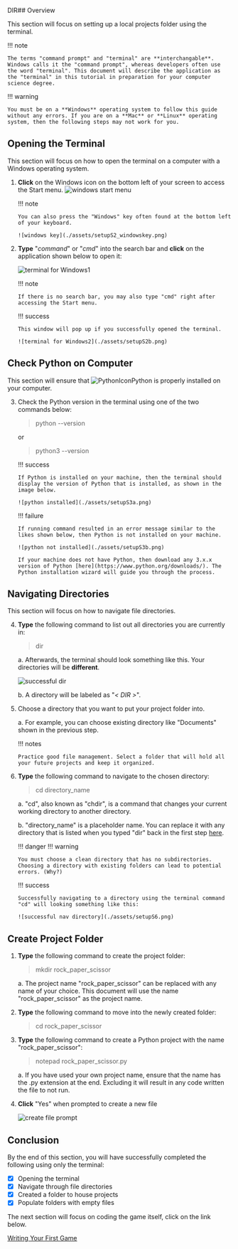 DIR## Overview

This section will focus on setting up a local projects folder using the terminal.

!!! note

    The terms "command prompt" and "terminal" are **interchangable**. Windows calls it the "command prompt", whereas developers often use the word "terminal". This document will describe the application as the "terminal" in this tutorial in preparation for your computer science degree.

!!! warning

    You must be on a **Windows** operating system to follow this guide without any errors. If you are on a **Mac** or **Linux** operating system, then the following steps may not work for you.

## Opening the Terminal

This section will focus on how to open the terminal on a computer with a Windows operating system.

1.  **Click** on the Windows icon on the bottom left of your screen to access the Start menu.
    ![windows start menu](./assets/setupS1.png)

    !!! note

        You can also press the "Windows" key often found at the bottom left of your keyboard.

        ![windows key](./assets/setupS2_windowskey.png)

2.  **Type** "_command_" or "_cmd_" into the search bar and **click** on the application shown below to open it:

    ![terminal for Windows1](./assets/setupS2a.png)

    !!! note

        If there is no search bar, you may also type "cmd" right after accessing the Start menu.

    !!! success

        This window will pop up if you successfully opened the terminal.

        ![terminal for Windows2](./assets/setupS2b.png)

## Check Python on Computer

This section will ensure that ![PythonIcon](./assets/python_icon_small.png)Python is properly installed on your computer.

3.  Check the Python version in the terminal using one of the two commands below:

    > python --version

    or

    > python3 --version

    !!! success

        If Python is installed on your machine, then the terminal should display the version of Python that is installed, as shown in the image below.

        ![python installed](./assets/setupS3a.png)

    !!! failure

        If running command resulted in an error message similar to the likes shown below, then Python is not installed on your machine.

        ![python not installed](./assets/setupS3b.png)

        If your machine does not have Python, then download any 3.x.x version of Python [here](https://www.python.org/downloads/). The Python installation wizard will guide you through the process.

## Navigating Directories

This section will focus on how to navigate file directories.

4.  **Type** the following command to list out all directories you are currently in:

    > dir

    a. Afterwards, the terminal should look something like this. Your directories will be **different**.

    ![successful dir](./assets/setupS4.png)

    b. A directory will be labeled as "_< DIR >_".

5.  Choose a directory that you want to put your project folder into.

    a. For example, you can choose existing directory like "Documents" shown in the previous step.

    !!! notes

        Practice good file management. Select a folder that will hold all your future projects and keep it organized.

6.  **Type** the following command to navigate to the chosen directory:

    > cd directory_name

    a. "cd", also known as "chdir", is a command that changes your current working directory to another directory.

    b. "directory_name" is a placeholder name. You can replace it with any directory that is listed when you typed "dir" back in the first step [here](./Setting%20Up%20Your%20Project.md/#navigating-directories).

    !!! danger
    !!! warning

        You must choose a clean directory that has no subdirectories. Choosing a directory with existing folders can lead to potential errors. (Why?)

    !!! success

        Successfully navigating to a directory using the terminal command "cd" will looking something like this:

        ![successful nav directory](./assets/setupS6.png)

## Create Project Folder

1.  **Type** the following command to create the project folder:

    > mkdir rock_paper_scissor

    a. The project name "rock_paper_scissor" can be replaced with any name of your choice. This document will use the name "rock_paper_scissor" as the project name.

2.  **Type** the following command to move into the newly created folder:

    > cd rock_paper_scissor

3.  **Type** the following command to create a Python project with the name "rock_paper_scissor":

    > notepad rock_paper_scissor.py

    a. If you have used your own project name, ensure that the name has the .py extension at the end. Excluding it will result in any code written the file to not run.

4.  **Click** "Yes" when prompted to create a new file

    ![create file prompt](./assets/setupS7.png)

## Conclusion

By the end of this section, you will have successfully completed the following using only the terminal:

-   [x] Opening the terminal
-   [x] Navigate through file directories
-   [x] Created a folder to house projects
-   [x] Populate folders with empty files

The next section will focus on coding the game itself, click on the link below.

[Writing Your First Game](./Writing%20Your%20First%20Game.md)

